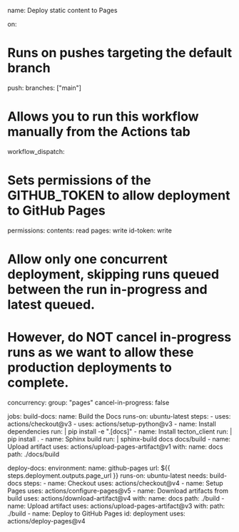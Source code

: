 name: Deploy static content to Pages

on:
  # Runs on pushes targeting the default branch
  push:
    branches: ["main"]

  # Allows you to run this workflow manually from the Actions tab
  workflow_dispatch:

# Sets permissions of the GITHUB_TOKEN to allow deployment to GitHub Pages
permissions:
  contents: read
  pages: write
  id-token: write

# Allow only one concurrent deployment, skipping runs queued between the run in-progress and latest queued.
# However, do NOT cancel in-progress runs as we want to allow these production deployments to complete.
concurrency:
  group: "pages"
  cancel-in-progress: false

jobs:
  build-docs:
    name: Build the Docs
    runs-on: ubuntu-latest
    steps:
      - uses: actions/checkout@v3
      - uses: actions/setup-python@v3
      - name: Install dependencies
        run: |
          pip install -e ".[docs]"
      - name: Install tecton_client
        run: |
          pip install .
      - name: Sphinx build
        run: |
          sphinx-build docs docs/build
      - name: Upload artifact
        uses: actions/upload-pages-artifact@v1
        with:
          name: docs
          path: ./docs/build

  deploy-docs:
    environment:
      name: github-pages
      url: ${{ steps.deployment.outputs.page_url }}
    runs-on: ubuntu-latest
    needs: build-docs
    steps:
      - name: Checkout
        uses: actions/checkout@v4
      - name: Setup Pages
        uses: actions/configure-pages@v5
      - name: Download artifacts from build
        uses: actions/download-artifact@v4
        with:
          name: docs
          path: ./build
      - name: Upload artifact
        uses: actions/upload-pages-artifact@v3
        with:
          path: ./build
      - name: Deploy to GitHub Pages
        id: deployment
        uses: actions/deploy-pages@v4
